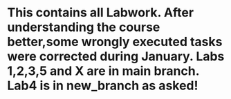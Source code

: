 # This contains all Labwork. After understanding the course better,some wrongly executed tasks were corrected during January. Labs 1,2,3,5 and X are in main branch. Lab4 is in new_branch as asked!
